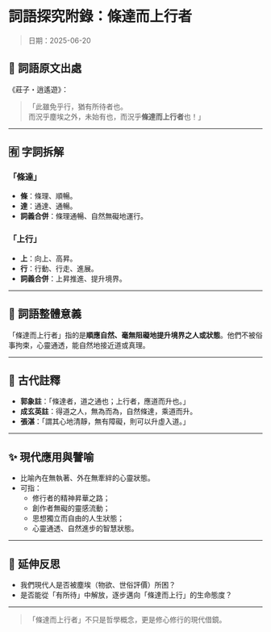 # 詞語探究附錄：條達而上行者
> 日期：2025-06-20

## 📘 詞語原文出處

《莊子・逍遙遊》：
> 「此雖免乎行，猶有所待者也。  
> 而況乎塵埃之外，未始有也，而況乎**條達而上行者**也！」

---

## 🈶 字詞拆解

### 「條達」
- **條**：條理、順暢。
- **達**：通達、通暢。
- **詞義合併**：條理通暢、自然無礙地運行。

### 「上行」
- **上**：向上、高昇。
- **行**：行動、行走、進展。
- **詞義合併**：上昇推進、提升境界。

---

## 🧠 詞語整體意義

「條達而上行者」指的是**順應自然、毫無阻礙地提升境界之人或狀態**。他們不被俗事拘束，心靈通透，能自然地接近道或真理。

---

## 🏺 古代註釋

- **郭象註**：「條達者，道之通也；上行者，應道而升也。」
- **成玄英註**：得道之人，無為而為，自然條達，乘道而升。
- **張湛**：「謂其心地清靜，無有障礙，則可以升虛入道。」

---

## ✨ 現代應用與譬喻

- 比喻內在無執著、外在無牽絆的心靈狀態。
- 可指：
  - 修行者的精神昇華之路；
  - 創作者無礙的靈感流動；
  - 思想獨立而自由的人生狀態；
  - 心靈通透、自然進步的智慧狀態。

---

## 🧭 延伸反思

- 我們現代人是否被塵埃（物欲、世俗評價）所困？
- 是否能從「有所待」中解放，逐步邁向「條達而上行」的生命態度？

---

> 「條達而上行者」不只是哲學概念，更是修心修行的現代借鏡。
